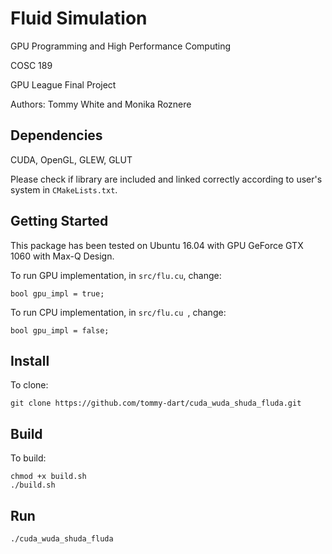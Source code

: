 # Fluid Simulation

GPU Programming and High Performance Computing

COSC 189

GPU League Final Project

Authors: Tommy White and Monika Roznere

## Dependencies

CUDA, OpenGL, GLEW, GLUT

Please check if library are included and linked correctly according to user's system in `CMakeLists.txt`.

## Getting Started

This package has been tested on Ubuntu 16.04 with GPU GeForce GTX 1060 with Max-Q Design.

To run GPU implementation, in `src/flu.cu`, change:
```
bool gpu_impl = true;
```

To run CPU implementation, in `src/flu.cu `, change:
```
bool gpu_impl = false;
```

## Install

To clone:

```
git clone https://github.com/tommy-dart/cuda_wuda_shuda_fluda.git
```

## Build

To build:

```
chmod +x build.sh
./build.sh
```

## Run

```
./cuda_wuda_shuda_fluda
```
